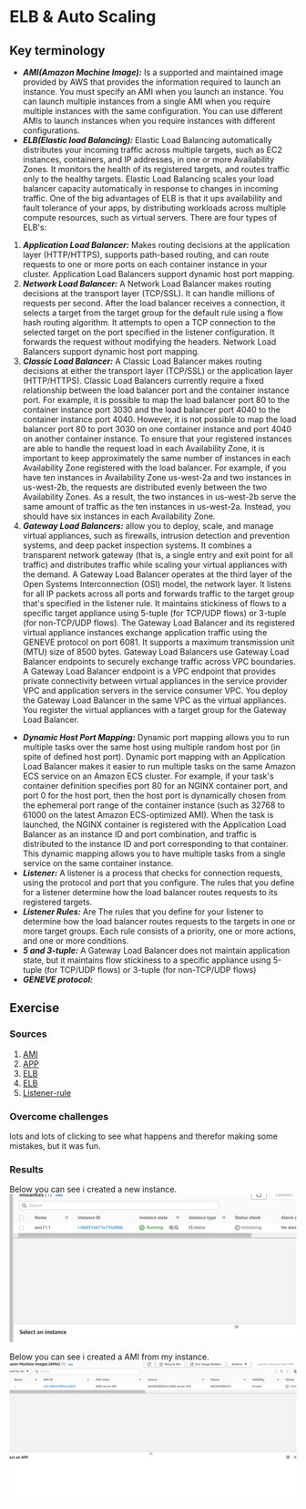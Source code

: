 # ELB & Auto Scaling



## Key terminology
- ***AMI(Amazon Machine Image):*** Is a supported and maintained image provided by AWS that provides the information required to launch an instance. You must specify an AMI when you launch an instance. You can launch multiple instances from a single AMI when you require multiple instances with the same configuration. You can use different AMIs to launch instances when you require instances with different configurations.
- ***ELB(Elastic load Balancing):*** Elastic Load Balancing automatically distributes your incoming traffic across multiple targets, such as EC2 instances, containers, and IP addresses, in one or more Availability Zones. It monitors the health of its registered targets, and routes traffic only to the healthy targets. Elastic Load Balancing scales your load balancer capacity automatically in response to changes in incoming traffic. One of the big advantages of ELB is that it ups availability and fault tolerance of your apps, by distributing workloads across multiple compute resources, such as virtual servers.
There are four types of ELB's:
1. ***Application Load Balancer:*** Makes routing decisions at the application layer (HTTP/HTTPS), supports path-based routing, and can route requests to one or more ports on each container instance in your cluster. Application Load Balancers support dynamic host port mapping. 
2. ***Network Load Balancer:*** A Network Load Balancer makes routing decisions at the transport layer (TCP/SSL). It can handle millions of requests per second. After the load balancer receives a connection, it selects a target from the target group for the default rule using a flow hash routing algorithm. It attempts to open a TCP connection to the selected target on the port specified in the listener configuration. It forwards the request without modifying the headers. Network Load Balancers support dynamic host port mapping.
3. ***Classic Load Balancer:*** A Classic Load Balancer makes routing decisions at either the transport layer (TCP/SSL) or the application layer (HTTP/HTTPS). Classic Load Balancers currently require a fixed relationship between the load balancer port and the container instance port. For example, it is possible to map the load balancer port 80 to the container instance port 3030 and the load balancer port 4040 to the container instance port 4040. However, it is not possible to map the load balancer port 80 to port 3030 on one container instance and port 4040 on another container instance. To ensure that your registered instances are able to handle the request load in each Availability Zone, it is important to keep approximately the same number of instances in each Availability Zone registered with the load balancer. For example, if you have ten instances in Availability Zone us-west-2a and two instances in us-west-2b, the requests are distributed evenly between the two Availability Zones. As a result, the two instances in us-west-2b serve the same amount of traffic as the ten instances in us-west-2a. Instead, you should have six instances in each Availability Zone.
4. ***Gateway Load Balancers:*** allow you to deploy, scale, and manage virtual appliances, such as firewalls, intrusion detection and prevention systems, and deep packet inspection systems. It combines a transparent network gateway (that is, a single entry and exit point for all traffic) and distributes traffic while scaling your virtual appliances with the demand. A Gateway Load Balancer operates at the third layer of the Open Systems Interconnection (OSI) model, the network layer. It listens for all IP packets across all ports and forwards traffic to the target group that's specified in the listener rule. It maintains stickiness of flows to a specific target appliance using 5-tuple (for TCP/UDP flows) or 3-tuple (for non-TCP/UDP flows). The Gateway Load Balancer and its registered virtual appliance instances exchange application traffic using the GENEVE protocol on port 6081. It supports a maximum transmission unit (MTU) size of 8500 bytes. Gateway Load Balancers use Gateway Load Balancer endpoints to securely exchange traffic across VPC boundaries. A Gateway Load Balancer endpoint is a VPC endpoint that provides private connectivity between virtual appliances in the service provider VPC and application servers in the service consumer VPC. You deploy the Gateway Load Balancer in the same VPC as the virtual appliances. You register the virtual appliances with a target group for the Gateway Load Balancer.
- ***Dynamic Host Port Mapping:*** Dynamic port mapping allows you to run multiple tasks over the same host using multiple random host por (in spite of defined host port). Dynamic port mapping with an Application Load Balancer makes it easier to run multiple tasks on the same Amazon ECS service on an Amazon ECS cluster. For example, if your task's container definition specifies port 80 for an NGINX container port, and port 0 for the host port, then the host port is dynamically chosen from the ephemeral port range of the container instance (such as 32768 to 61000 on the latest Amazon ECS-optimized AMI). When the task is launched, the NGINX container is registered with the Application Load Balancer as an instance ID and port combination, and traffic is distributed to the instance ID and port corresponding to that container. This dynamic mapping allows you to have multiple tasks from a single service on the same container instance.
- ***Listener:*** A listener is a process that checks for connection requests, using the protocol and port that you configure. The rules that you define for a listener determine how the load balancer routes requests to its registered targets.
- ***Listener Rules:*** Are The rules that you define for your listener to determine how the load balancer routes requests to the targets in one or more target groups.
Each rule consists of a priority, one or more actions, and one or more conditions.
- ***5 and 3-tuple:*** A Gateway Load Balancer does not maintain application state, but it maintains flow stickiness to a specific appliance using 5-tuple (for TCP/UDP flows) or 3-tuple (for non-TCP/UDP flows)
- ***GENEVE protocol:*** 



## Exercise
### Sources
1. [AMI](https://docs.aws.amazon.com/AWSEC2/latest/UserGuide/AMIs.html)
2. [APP](https://faun.pub/understanding-dynamic-port-mapping-in-amazon-ecs-with-application-load-balancer-bf705ee0ca8e)
3. [ELB](https://docs.aws.amazon.com/AmazonECS/latest/developerguide/load-balancer-types.html)
4. [ELB](https://docs.aws.amazon.com/elasticloadbalancing/latest/classic/introduction.html)
5. [Listener-rule](https://docs.aws.amazon.com/elasticloadbalancing/latest/application/listener-update-rules.html)


### Overcome challenges
lots and lots of clicking to see what happens and therefor making some mistakes, but it was fun.

### Results

Below you can see i created a new instance.
![SS](../../../00_includes/AWS-11/11.1created.png)

Below you can see i created a AMI from my instance.
![SS](../../../00_includes/AWS-11/AMI%20created.png)





